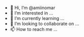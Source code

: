 - 👋 Hi, I’m @amiinomar
- 👀 I’m interested in ...
- 🌱 I’m currently learning ...
- 💞️ I’m looking to collaborate on ...
- 📫 How to reach me ...

<!---
amiinomar/amiinomar is a ✨ special ✨ repository because its `README.md` (this file) appears on your GitHub profile.
You can click the Preview link to take a look at your changes.
--->
